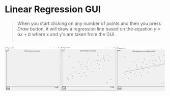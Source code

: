 # Linear Regression GUI

> When you start clicking on any number of points and then you press _Draw_ button, it will draw a regression line
> based on the equation _y = ax + b_ where x and y's are taken from the GUI. <br /><br />

![Regression](https://github.com/gurkandyilmaz/courses-and-tutorials/blob/master/python_programming/python_projects/plot_linear_regression/linear_regression.PNG)
